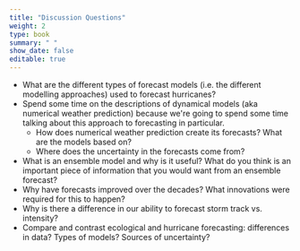 ```yaml
---
title: "Discussion Questions"
weight: 2
type: book
summary: " "
show_date: false
editable: true
---
```



* What are the different types of forecast models (i.e. the different modelling approaches) used to forecast hurricanes? 
* Spend some time on the descriptions of dynamical models (aka numerical weather prediction) because we're going to spend some time talking about this approach to forecasting in particular.
    * How does numerical weather prediction create its forecasts? What are the models based on?
    * Where does the uncertainty in the forecasts come from?
* What is an ensemble model and why is it useful? What do you think is an important piece of information that you would want from an ensemble forecast?
* Why have forecasts improved over the decades? What innovations were required for this to happen?
* Why is there a difference in our ability to forecast storm track vs. intensity?
* Compare and contrast ecological and hurricane forecasting: differences in data? Types of models? Sources of uncertainty?

